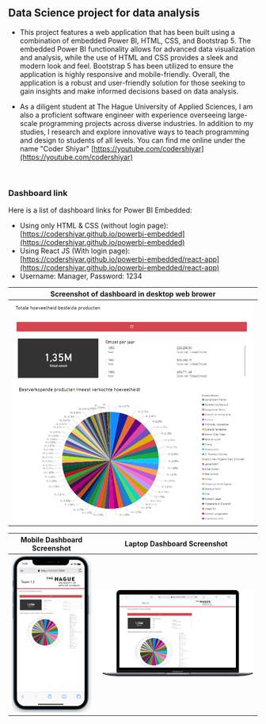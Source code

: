 ## Data Science project for data analysis
- This project features a web application that has been built using a combination of embedded Power BI, HTML, CSS, and Bootstrap 5. The embedded Power BI functionality allows for advanced data visualization and analysis, while the use of HTML and CSS provides a sleek and modern look and feel. Bootstrap 5 has been utilized to ensure the application is highly responsive and mobile-friendly. Overall, the application is a robust and user-friendly solution for those seeking to gain insights and make informed decisions based on data analysis.

- As a diligent student at The Hague University of Applied Sciences, I am also a proficient software engineer with experience overseeing large-scale programming projects across diverse industries. In addition to my studies, I research and explore innovative ways to teach programming and design to students of all levels. You can find me online under the name "Coder Shiyar"
[https://youtube.com/codershiyar](https://youtube.com/codershiyar)
<br/>

### Dashboard link 
Here is a list of dashboard links for Power BI Embedded:

- Using only HTML & CSS (without login page): [https://codershiyar.github.io/powerbi-embedded](https://codershiyar.github.io/powerbi-embedded)
- Using React JS (With login page): [https://codershiyar.github.io/powerbi-embedded/react-app](https://codershiyar.github.io/powerbi-embedded/react-app)
- Username: Manager, Password: 1234

 
| Screenshot of dashboard in desktop web brower  |
|:---------------------:|
| ![Screenshot of dashboard in desktop web brower ](./files/Capture.PNG) |


| Mobile Dashboard Screenshot | Laptop Dashboard Screenshot |
|:--------------------------:|:--------------------------:|
| ![Screenshot of dashboard in mobile](./files/Capture2.PNG) | ![Screenshot of dashboard in laptop](./files/Capture3.PNG) |
